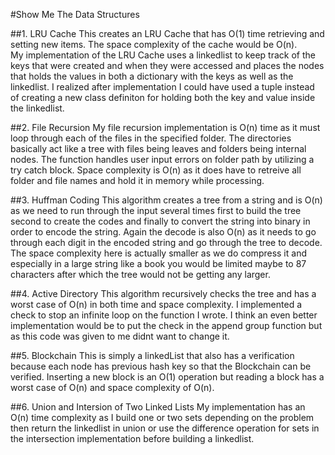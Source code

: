 #Show Me The Data Structures

##1. LRU Cache
This creates an LRU Cache that has O(1) time retrieving and setting new items. The space complexity of the cache would be O(n).  
My implementation of the LRU Cache uses a linkedlist to keep track of the keys that were created and when they were accessed and places 
the nodes that holds the values in both a dictionary with the keys as well as the linkedlist.  I realized after implementation I could have used a tuple instead of creating a new class definiton for holding both the key and value inside the linkedlist.

##2. File Recursion
My file recursion implementation is O(n) time as it must loop through each of the files in the specified folder. The directories basically act
like a tree with files being leaves and folders being internal nodes. The function handles user input errors on folder path by utilizing a try catch block. Space complexity is O(n) as it does have to retreive all folder and file names and hold it in memory while processing.

##3. Huffman Coding
This algorithm creates a tree from a string and is O(n) as we need to run through the input several times first 
to build the tree second to create the codes and finally to convert the string into binary in order to encode the string.
Again the decode is also O(n) as it needs to go through each digit in the encoded string and go through the tree to decode.
The space complexity here is actually smaller as we do compress it and especially in a large string like a book you would be
limited maybe to 87 characters after which the tree would not be getting any larger.

##4. Active Directory
This algorithm recursively checks the tree and has a worst case of O(n) in both time and space complexity. 
I implemented a check to stop an infinite loop on the function I wrote.  I think an even better implementation would be to put the check 
in the append group function but as this code was given to me didnt want to change it.

##5. Blockchain
This is simply a linkedList that also has a verification because each node has previous hash key so that the Blockchain can be verified.
Inserting a new block is an O(1) operation but reading a block has a worst case of O(n) and space complexity of O(n).

##6. Union and Intersion of Two Linked Lists
My implementation has an O(n) time complexity as I build one or two sets depending on the problem then return the linkedlist in union or use the difference operation for sets in the intersection implementation before building a linkedlist.


